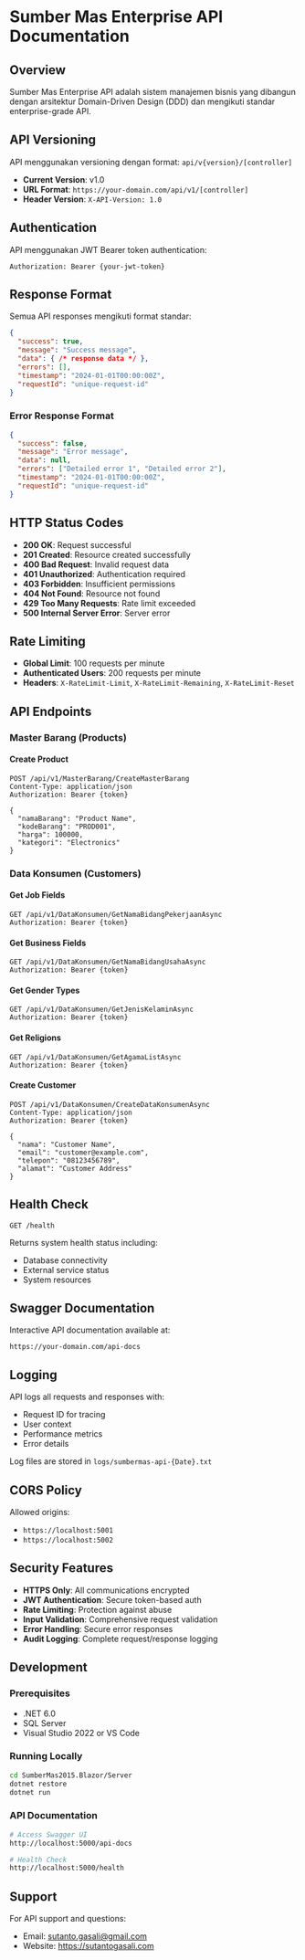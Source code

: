 # Sumber Mas Enterprise API Documentation

## Overview

Sumber Mas Enterprise API adalah sistem manajemen bisnis yang dibangun dengan arsitektur Domain-Driven Design (DDD) dan mengikuti standar enterprise-grade API.

## API Versioning

API menggunakan versioning dengan format: `api/v{version}/[controller]`

- **Current Version**: v1.0
- **URL Format**: `https://your-domain.com/api/v1/[controller]`
- **Header Version**: `X-API-Version: 1.0`

## Authentication

API menggunakan JWT Bearer token authentication:

```
Authorization: Bearer {your-jwt-token}
```

## Response Format

Semua API responses mengikuti format standar:

```json
{
  "success": true,
  "message": "Success message",
  "data": { /* response data */ },
  "errors": [],
  "timestamp": "2024-01-01T00:00:00Z",
  "requestId": "unique-request-id"
}
```

### Error Response Format

```json
{
  "success": false,
  "message": "Error message",
  "data": null,
  "errors": ["Detailed error 1", "Detailed error 2"],
  "timestamp": "2024-01-01T00:00:00Z",
  "requestId": "unique-request-id"
}
```

## HTTP Status Codes

- **200 OK**: Request successful
- **201 Created**: Resource created successfully
- **400 Bad Request**: Invalid request data
- **401 Unauthorized**: Authentication required
- **403 Forbidden**: Insufficient permissions
- **404 Not Found**: Resource not found
- **429 Too Many Requests**: Rate limit exceeded
- **500 Internal Server Error**: Server error

## Rate Limiting

- **Global Limit**: 100 requests per minute
- **Authenticated Users**: 200 requests per minute
- **Headers**: `X-RateLimit-Limit`, `X-RateLimit-Remaining`, `X-RateLimit-Reset`

## API Endpoints

### Master Barang (Products)

#### Create Product
```
POST /api/v1/MasterBarang/CreateMasterBarang
Content-Type: application/json
Authorization: Bearer {token}

{
  "namaBarang": "Product Name",
  "kodeBarang": "PROD001",
  "harga": 100000,
  "kategori": "Electronics"
}
```

### Data Konsumen (Customers)

#### Get Job Fields
```
GET /api/v1/DataKonsumen/GetNamaBidangPekerjaanAsync
Authorization: Bearer {token}
```

#### Get Business Fields
```
GET /api/v1/DataKonsumen/GetNamaBidangUsahaAsync
Authorization: Bearer {token}
```

#### Get Gender Types
```
GET /api/v1/DataKonsumen/GetJenisKelaminAsync
Authorization: Bearer {token}
```

#### Get Religions
```
GET /api/v1/DataKonsumen/GetAgamaListAsync
Authorization: Bearer {token}
```

#### Create Customer
```
POST /api/v1/DataKonsumen/CreateDataKonsumenAsync
Content-Type: application/json
Authorization: Bearer {token}

{
  "nama": "Customer Name",
  "email": "customer@example.com",
  "telepon": "08123456789",
  "alamat": "Customer Address"
}
```

## Health Check

```
GET /health
```

Returns system health status including:
- Database connectivity
- External service status
- System resources

## Swagger Documentation

Interactive API documentation available at:
```
https://your-domain.com/api-docs
```

## Logging

API logs all requests and responses with:
- Request ID for tracing
- User context
- Performance metrics
- Error details

Log files are stored in `logs/sumbermas-api-{Date}.txt`

## CORS Policy

Allowed origins:
- `https://localhost:5001`
- `https://localhost:5002`

## Security Features

- **HTTPS Only**: All communications encrypted
- **JWT Authentication**: Secure token-based auth
- **Rate Limiting**: Protection against abuse
- **Input Validation**: Comprehensive request validation
- **Error Handling**: Secure error responses
- **Audit Logging**: Complete request/response logging

## Development

### Prerequisites
- .NET 6.0
- SQL Server
- Visual Studio 2022 or VS Code

### Running Locally
```bash
cd SumberMas2015.Blazor/Server
dotnet restore
dotnet run
```

### API Documentation
```bash
# Access Swagger UI
http://localhost:5000/api-docs

# Health Check
http://localhost:5000/health
```

## Support

For API support and questions:
- Email: sutanto.gasali@gmail.com
- Website: https://sutantogasali.com
